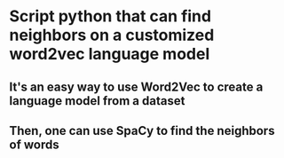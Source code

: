 # Script python that can find neighbors on a customized word2vec language model
## It's an easy way to use Word2Vec to create a language model from a dataset
## Then, one can use SpaCy to find the neighbors of words
